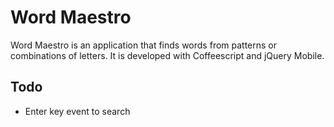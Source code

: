 # Word Maestro

Word Maestro is an application that finds words from patterns or
combinations of letters. It is developed with Coffeescript and jQuery
Mobile.

## Todo

* Enter key event to search

